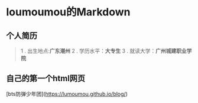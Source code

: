
# loumoumou的Markdown

## 个人简历
> 1 . 出生地点:**广东潮州**
> 2 . 学历水平：**大专生**
> 3 . 就读大学：**广州城建职业学院**

## 自己的第一个html网页
\[bts防弹少年团\]\(https://lumoumou.github.io/blog/)
